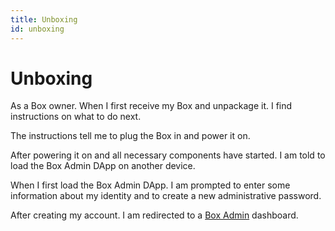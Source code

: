 ```yaml
---
title: Unboxing
id: unboxing
---
```

# Unboxing

As a Box owner.
When I first receive my Box and unpackage it.
I find instructions on what to do next.

The instructions tell me to plug the Box in and power it on.

After powering it on and all necessary components have started.
I am told to load the Box Admin DApp on another device.

When I first load the Box Admin DApp.
I am prompted to enter some information about my identity and to create a new administrative password.

After creating my account.
I am redirected to a [Box Admin](./box-admin) dashboard.
